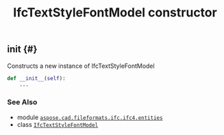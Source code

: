﻿---
title: IfcTextStyleFontModel constructor
second_title: Aspose.CAD for Python via .NET API References
description: 
type: docs
weight: 10
url: /python-net/aspose.cad.fileformats.ifc.ifc4.entities/ifctextstylefontmodel/__init__/
is_root: false
---

## __init__ {#}

Constructs a new instance of IfcTextStyleFontModel



```python
def __init__(self):
    ...
```





### See Also
* module [`aspose.cad.fileformats.ifc.ifc4.entities`](../../)
* class [`IfcTextStyleFontModel`](/cad/python-net/aspose.cad.fileformats.ifc.ifc4.entities/ifctextstylefontmodel)
